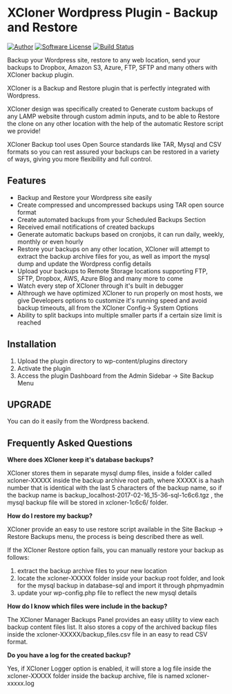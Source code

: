# XCloner Wordpress Plugin - Backup and Restore

[![Author](http://img.shields.io/badge/author-@thinkovi-blue.svg?style=flat-square)](https://twitter.com/thinkovi)
[![Software License](https://img.shields.io/badge/license-GPL-brightgreen.svg?style=flat-square)](LICENSE)
[![Build Status](https://scrutinizer-ci.com/g/ovidiul/XCloner-Wordpress/badges/build.png?b=master)](https://scrutinizer-ci.com/g/ovidiul/XCloner-Wordpress/build-status/master)

Backup your Wordpress site, restore to any web location, send your backups to Dropbox, Amazon S3, Azure, FTP, SFTP and many others with XCloner backup plugin.

XCloner is a Backup and Restore plugin that is perfectly integrated with Wordpress.

XCloner design was specifically created to Generate custom backups of any LAMP website through custom admin inputs, and to be able to Restore the clone on any other location with the help of the automatic Restore script we provide!

XCloner Backup tool uses Open Source standards like TAR, Mysql and CSV formats so you can rest assured your backups can be restored in a variety of ways, giving you more flexibility and full control.

## Features

   * Backup and Restore your Wordpress site easily
   * Create compressed and uncompressed backups using TAR open source format
   * Create automated backups from your Scheduled Backups Section
   * Received email notifications of created backups
   * Generate automatic backups based on cronjobs, it can run daily, weekly, monthly or even hourly
   * Restore your backups on any other location, XCloner will attempt to extract the backup archive files for you, as well as import the mysql dump and update the Wordpress config details
   * Upload your backups to Remote Storage locations supporting FTP, SFTP, Dropbox, AWS, Azure Blog and many more to come
   * Watch every step of XCloner through it's built in debugger
   * Althrough we have optimized XCloner to run properly on most hosts, we give Developers options to customize it's running speed and avoid backup timeouts, all from the XCloner Config-> System Options
   * Ability to split backups into multiple smaller parts if a certain size limit is reached

## Installation 

1. Upload the plugin directory to wp-content/plugins directory
2. Activate the plugin
3. Access the plugin Dashboard from the Admin Sidebar -> Site Backup Menu

## UPGRADE

You can do it easily from the Wordpress backend.

## Frequently Asked Questions

<b>Where does XCloner keep it's database backups?</b>

XCloner stores them in separate mysql dump files, inside a folder called xcloner-XXXXX inside the backup archive root path, where XXXXX is a hash number that is identical with the last 5 characters of the backup name,
so if the backup name is backup_localhost-2017-02-16_15-36-sql-1c6c6.tgz , the mysql backup file will be stored in xcloner-1c6c6/ folder.

<b>How do I restore my backup?</b> 

XCloner provide an easy to use restore script available in the Site Backup -> Restore Backups menu, the process is being described there as well.

If the XCloner Restore option fails, you can manually restore your backup as follows:

1. extract the backup archive files to your new location
2. locate the xcloner-XXXXX folder inside your backup root folder, and look for the mysql backup in database-sql and import it through phpmyadmin
3. update your wp-config.php file to reflect the new mysql details

<b>How do I know which files were include in the backup?</b>

The XCloner Manager Backups Panel provides an easy utility to view each backup content files list. It also stores a copy of the archived backup files inside the xcloner-XXXXX/backup_files.csv file in an easy to read CSV format.

<b>Do you have a log for the created backup?</b>

Yes, if XCloner Logger option is enabled, it will store a log file inside the xcloner-XXXXX folder inside the backup archive, file is named xcloner-xxxxx.log
 
